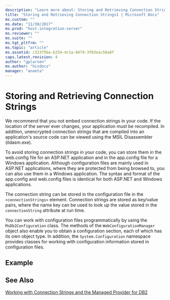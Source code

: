 ```yaml
---
description: "Learn more about: Storing and Retrieving Connection Strings"
title: "Storing and Retrieving Connection Strings1 | Microsoft Docs"
ms.custom: ""
ms.date: "11/30/2017"
ms.prod: "host-integration-server"
ms.reviewer: ""
ms.suite: ""
ms.tgt_pltfrm: ""
ms.topic: "article"
ms.assetid: c32375ba-b254-4c1a-8479-3f03eac58a8f
caps.latest.revision: 4
author: "gplarsen"
ms.author: "hisdocs"
manager: "anneta"
---
```

# Storing and Retrieving Connection Strings
We recommend that you not embed connection strings in your code. If the location of the server ever changes, your application must be recompiled. In addition, unencrypted connection strings that are compiled into an application's source code can be viewed using the MSIL Disassembler (ildasm.exe).  
  
 To avoid storing connection strings in your code, you can store them in the web.config file for an ASP.NET application and in the app.config file for a Windows application. Although configuration files are mainly used in ASP.NET applications, where they are protected from being browsed to, you can also use them in a Windows application. The syntax and format of the app.config and web.config files is identical for both ASP.NET and Windows applications.  
  
 The connection string can be stored in the configuration file in the `<connectionStrings>` element. Connection strings are stored as key/value pairs, where the name key can be used to look up the value stored in the `connectionString` attribute at run time.  
  
 You can work with configuration files programmatically by using the `MsDb2Configuration` class. The methods of the `WebConfigurationManager` object also enable you to obtain a configuration section, each of which has its own object type. In addition, the `System.Configuration` namespace provides classes for working with configuration information stored in configuration files.  
  
## Example  
  
## See Also  
 [Working with Connection Strings and the Managed Provider for DB2](../core/working-with-connection-strings-and-the-managed-provider-for-db22.md)
